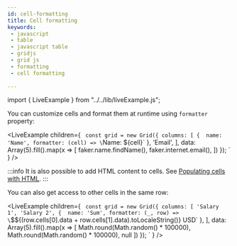 ```yaml
---
id: cell-formatting
title: Cell formatting
keywords:
 - javascript
 - table
 - javascript table
 - gridjs
 - grid js
 - formatting
 - cell formatting
 
---
```


import { LiveExample } from "../../lib/liveExample.js";

You can customize cells and format them at runtime using `formatter` property:

<LiveExample children={
`
const grid = new Grid({
  columns: [
      { 
        name: 'Name',
        formatter: (cell) => \`Name: \${cell}\`
      },
      'Email',
   ],
  data: Array(5).fill().map(x => [
    faker.name.findName(),
    faker.internet.email(),
  ])
});
`
} />

:::info
It is also possible to add HTML content to cells. See [Populating cells with HTML](html-cells.md).
:::

You can also get access to other cells in the same row:

<LiveExample children={
`
const grid = new Grid({
  columns: [
      'Salary 1',
      'Salary 2',
      { 
        name: 'Sum',
        formatter: (_, row) => \`$\${(row.cells[0].data + row.cells[1].data).toLocaleString()} USD\`
      },
   ],
  data: Array(5).fill().map(x => [
    Math.round(Math.random() * 100000),
    Math.round(Math.random() * 100000),
    null
  ])
});
`
} />

